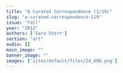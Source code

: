 ```yaml
---
title: "A Curated Correspondence (1/19)"
slug: "a-curated-correspondence-119"
issue: "Fall"
year: "2012"
authors: ['Sara Stern']
section: "art"
audio: []
main_image: ""
banner_image: ""
images: ['sites/default/files/24_600.png']
---
```

